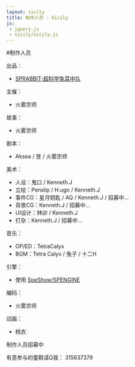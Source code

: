 ```yaml
---
layout: sicily
title: 制作人员 - Sicily
js:
 - jquery.js
 - sicily/sicily.js
---
```


#制作人员

出品：

- [SPRABBIT-超科学兔耳中队](/)

主催：

- 火雾宗师

故事：

- 火雾宗师

剧本：

- Aksea / 昱 / 火雾宗师

美术：

- 人设：鬼口 / Kenneth.J
- 立绘：Penslip / H.ugo / Kenneth.J
- 事件CG：星月钥匙 / AQ / Kenneth.J / 招募中...
- 背景CG：Kenneth.J / 招募中...
- UI设计：林卯 / Kenneth.J
- 打杂：Kenneth.J / 招募中...

音乐：

- OP/ED：TetraCalyx
- BGM：Tetra Calyx / 兔子 / 十二H

引擎：

- 使用 [SpeShow/SPENGINE](/spengine/index.html)

编码：

- 火雾宗师

动画：

- 桃衣

制作人员招募中

有意参与的童鞋请Q我： 315637379
